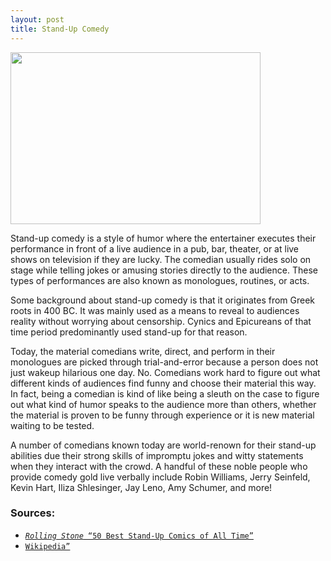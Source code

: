 ```yaml
---
layout: post
title: Stand-Up Comedy
---
```

<a href="url"><img src="https://actamu.github.io/laughing-aggies/public/images/stand-up-comedy.jpg" height="275" width="400" ></a>

Stand-up comedy is a style of humor where the entertainer executes their performance in front of a live audience in a pub, bar, theater, or at live shows on television if they are lucky. The comedian usually rides solo on stage while telling jokes or amusing stories directly to the audience. These types of performances are also known as monologues, routines, or acts. 

Some background about stand-up comedy is that it originates from Greek roots in 400 BC. It was mainly used as a means to reveal to audiences reality without worrying about censorship. Cynics and Epicureans of that time period predominantly used stand-up for that reason. 

Today, the material comedians write, direct, and perform in their monologues are picked through trial-and-error because a person does not just wakeup hilarious one day. No. Comedians work hard to figure out what different kinds of audiences find funny and choose their material this way. In fact, being a comedian is kind of like being a sleuth on the case to figure out what kind of humor speaks to the audience more than others, whether the material is proven to be funny through experience or it is new material waiting to be tested.

A number of comedians known today are world-renown for their stand-up abilities due their strong skills of impromptu jokes and witty statements when they interact with the crowd. A handful of these noble people who provide comedy gold live verbally include Robin Williams, Jerry Seinfeld, Kevin Hart, Iliza Shlesinger, Jay Leno, Amy Schumer, and more!

### Sources:
<ul>
  <li><a href="http://www.rollingstone.com/culture/lists/50-best-stand-up-comics-of-all-time-w464199"><code                     class="highlighter-rouge"><i>Rolling Stone</i> “50 Best Stand-Up Comics of All Time”</code></a></li>
  <li><a href="https://en.wikipedia.org/wiki/Stand-up_comedy"><code class="highlighter-rouge">Wikipedia”</code></a></li>
</ul>
